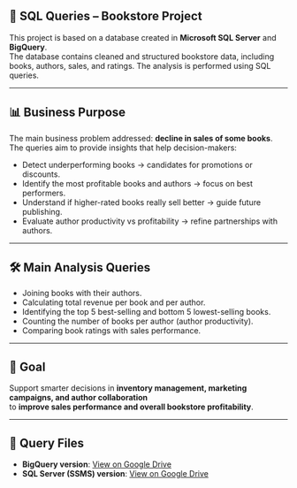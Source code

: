 ## 📂 SQL Queries – Bookstore Project

This project is based on a database created in **Microsoft SQL Server** and **BigQuery**.  
The database contains cleaned and structured bookstore data, including books, authors, 
sales, and ratings. The analysis is performed using SQL queries.

---

## 📊 Business Purpose
The main business problem addressed: **decline in sales of some books**.  
The queries aim to provide insights that help decision-makers:  
- Detect underperforming books → candidates for promotions or discounts.  
- Identify the most profitable books and authors → focus on best performers.  
- Understand if higher-rated books really sell better → guide future publishing.  
- Evaluate author productivity vs profitability → refine partnerships with authors.

---

## 🛠️ Main Analysis Queries
- Joining books with their authors.  
- Calculating total revenue per book and per author.  
- Identifying the top 5 best-selling and bottom 5 lowest-selling books.  
- Counting the number of books per author (author productivity).  
- Comparing book ratings with sales performance.

---

## 🎯 Goal
Support smarter decisions in **inventory management, marketing campaigns, and author collaboration**  
to **improve sales performance and overall bookstore profitability**.

---

## 📂 Query Files
- **BigQuery version**: [View on Google Drive](https://drive.google.com/file/d/1FPQ1Oe_pJeQaZC-3rNe4sU3wraeURnCM/view?usp=sharing)  
- **SQL Server (SSMS) version**: [View on Google Drive](https://drive.google.com/file/d/1_Xp8CVY-Xjuwlk9d6wPxMAKuQ_Co-KKz/view?usp=sharing)
